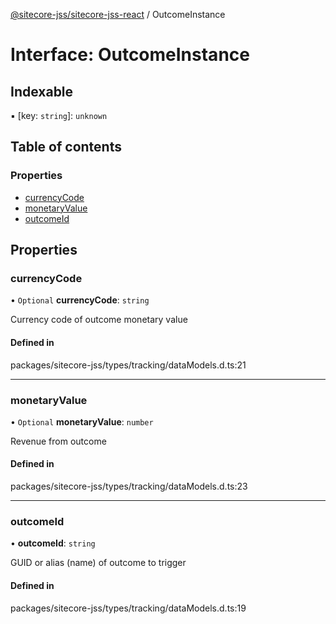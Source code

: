 [@sitecore-jss/sitecore-jss-react](../README.md) / OutcomeInstance

# Interface: OutcomeInstance

## Indexable

▪ [key: `string`]: `unknown`

## Table of contents

### Properties

- [currencyCode](OutcomeInstance.md#currencycode)
- [monetaryValue](OutcomeInstance.md#monetaryvalue)
- [outcomeId](OutcomeInstance.md#outcomeid)

## Properties

### currencyCode

• `Optional` **currencyCode**: `string`

Currency code of outcome monetary value

#### Defined in

packages/sitecore-jss/types/tracking/dataModels.d.ts:21

___

### monetaryValue

• `Optional` **monetaryValue**: `number`

Revenue from outcome

#### Defined in

packages/sitecore-jss/types/tracking/dataModels.d.ts:23

___

### outcomeId

• **outcomeId**: `string`

GUID or alias (name) of outcome to trigger

#### Defined in

packages/sitecore-jss/types/tracking/dataModels.d.ts:19
